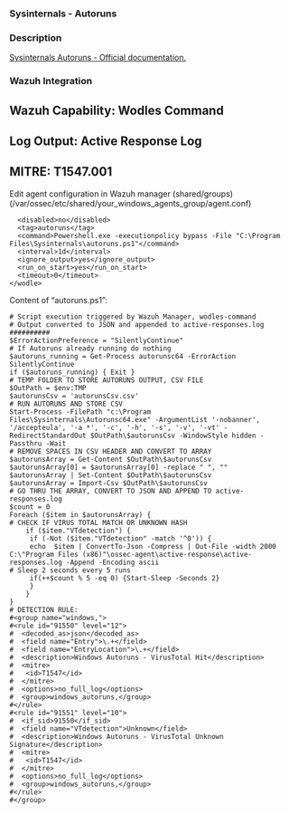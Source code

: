 ### Sysinternals - Autoruns
### Description

[Sysinternals Autoruns - Official documentation.](https://docs.microsoft.com/en-us/sysinternals/downloads/autoruns)

### Wazuh Integration
## Wazuh Capability: Wodles Command

## Log Output: Active Response Log

## MITRE: T1547.001

Edit agent configuration in Wazuh manager (shared/groups) (/var/ossec/etc/shared/your_windows_agents_group/agent.conf)

```<wodle name="command">
  <disabled>no</disabled>
  <tag>autoruns</tag>
  <command>Powershell.exe -executionpolicy bypass -File "C:\Program Files\Sysinternals\autoruns.ps1"</command>
  <interval>1d</interval>
  <ignore_output>yes</ignore_output>
  <run_on_start>yes</run_on_start>
  <timeout>0</timeout>
</wodle>
```

Content of “autoruns.ps1”:

```##########
# Script execution triggered by Wazuh Manager, wodles-command
# Output converted to JSON and appended to active-responses.log
##########
$ErrorActionPreference = "SilentlyContinue"
# If Autoruns already running do nothing
$autoruns_running = Get-Process autorunsc64 -ErrorAction SilentlyContinue
if ($autoruns_running) { Exit }
# TEMP FOLDER TO STORE AUTORUNS OUTPUT, CSV FILE
$OutPath = $env:TMP
$autorunsCsv = 'autorunsCsv.csv'
# RUN AUTORUNS AND STORE CSV
Start-Process -FilePath "c:\Program Files\Sysinternals\Autorunsc64.exe" -ArgumentList '-nobanner', '/accepteula', '-a *', '-c', '-h', '-s', '-v', '-vt' -RedirectStandardOut $OutPath\$autorunsCsv -WindowStyle hidden -Passthru -Wait
# REMOVE SPACES IN CSV HEADER AND CONVERT TO ARRAY
$autorunsArray = Get-Content $OutPath\$autorunsCsv
$autorunsArray[0] = $autorunsArray[0] -replace " ", ""
$autorunsArray | Set-Content $OutPath\$autorunsCsv
$autorunsArray = Import-Csv $OutPath\$autorunsCsv
# GO THRU THE ARRAY, CONVERT TO JSON AND APPEND TO active-responses.log
$count = 0
Foreach ($item in $autorunsArray) {
# CHECK IF VIRUS TOTAL MATCH OR UNKNOWN HASH
    if ($item."VTdetection") {
     if (-Not ($item."VTdetection" -match '^0')) {
     echo  $item | ConvertTo-Json -Compress | Out-File -width 2000 C:\"Program Files (x86)"\ossec-agent\active-response\active-responses.log -Append -Encoding ascii
# Sleep 2 seconds every 5 runs
     if(++$count % 5 -eq 0) {Start-Sleep -Seconds 2}
     }
    }
}
# DETECTION RULE:
#<group name="windows,">
#<rule id="91550" level="12">
#  <decoded_as>json</decoded_as>
#  <field name="Entry">\.+</field>
#  <field name="EntryLocation">\.+</field>
#  <description>Windows Autoruns - VirusTotal Hit</description>
#  <mitre>
#   <id>T1547</id>
#  </mitre>
#  <options>no_full_log</options>
#  <group>windows_autoruns,</group>
#</rule>
#<rule id="91551" level="10">
#  <if_sid>91550</if_sid>
#  <field name="VTdetection">Unknown</field>
#  <description>Windows Autoruns - VirusTotal Unknown Signature</description>
#  <mitre>
#   <id>T1547</id>
#  </mitre>
#  <options>no_full_log</options>
#  <group>windows_autoruns,</group>
#</rule>
#</group>
```
